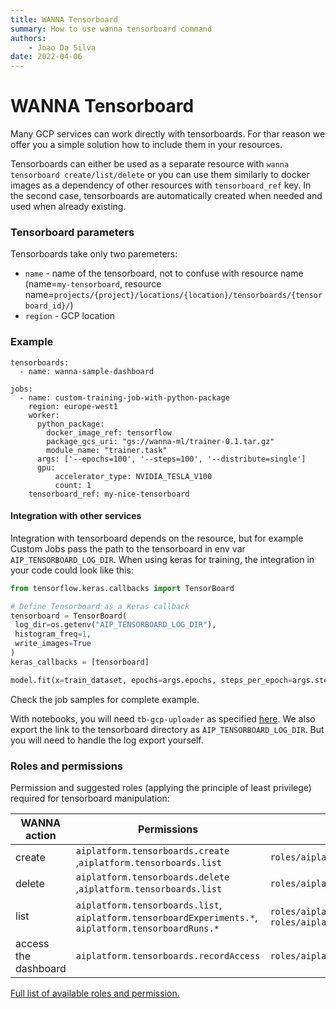 ```yaml
---
title: WANNA Tensorboard
summary: How to use wanna tensorboard command
authors:
    - Joao Da Silva
date: 2022-04-06
---
```


# WANNA Tensorboard
Many GCP services can work directly with tensorboards. For thar reason we offer you
a simple solution how to include them in your resources.

Tensorboards can either be used as a separate resource with `wanna tensorboard create/list/delete`
or you can use them similarly to docker images as a dependency of other resources with `tensorboard_ref` key. In the second case,
tensorboards are automatically created when needed and used when already existing.

### Tensorboard parameters
Tensorboards take only two paremeters:

- `name` - name of the tensorboard, not to confuse with resource name (name=`my-tensorboard`,
  resource name=`projects/{project}/locations/{location}/tensorboards/{tensorboard_id}/`)
- `region` - GCP location

### Example
```
tensorboards:
  - name: wanna-sample-dashboard

jobs:
  - name: custom-training-job-with-python-package
    region: europe-west1
    worker:
      python_package:
        docker_image_ref: tensorflow
        package_gcs_uri: "gs://wanna-ml/trainer-0.1.tar.gz"
        module_name: "trainer.task"
      args: ['--epochs=100', '--steps=100', '--distribute=single']
      gpu:
          accelerator_type: NVIDIA_TESLA_V100
          count: 1
    tensorboard_ref: my-nice-tensorboard
```

#### Integration with other services
Integration with tensorboard depends on the resource, but for example Custom Jobs
pass the path to the tensorboard in env var `AIP_TENSORBOARD_LOG_DIR`.
When using keras for training, the integration in your code could look like this:

```python
from tensorflow.keras.callbacks import TensorBoard

# Define Tensorboard as a Keras callback
tensorboard = TensorBoard(
 log_dir=os.getenv("AIP_TENSORBOARD_LOG_DIR"),
 histogram_freq=1,
 write_images=True
)
keras_callbacks = [tensorboard]

model.fit(x=train_dataset, epochs=args.epochs, steps_per_epoch=args.steps, callbacks=keras_callbacks)
```
Check the job samples for complete example.

With notebooks, you will need `tb-gcp-uploader` as specified [here](https://cloud.google.com/vertex-ai/docs/experiments/tensorboard-overview).
We also export the link to the tensorboard directory as `AIP_TENSORBOARD_LOG_DIR`. But you will
need to handle the log export yourself. 

### Roles and permissions
Permission and suggested roles (applying the principle of least privilege) required for tensorboard manipulation:

| WANNA action  | Permissions | Suggested Roles  |
| -----------   | ----------- | ------ |
| create  | `aiplatform.tensorboards.create` ,`aiplatform.tensorboards.list`       | `roles/aiplatform.user`     |
| delete  | `aiplatform.tensorboards.delete` ,`aiplatform.tensorboards.list`        | `roles/aiplatform.user`       |
| list    | `aiplatform.tensorboards.list`, `aiplatform.tensorboardExperiments.*`, `aiplatform.tensorboardRuns.*`        | `roles/aiplatform.viewer` , `roles/aiplatform.user`      |
| access the dashboard    | `aiplatform.tensorboards.recordAccess` | `roles/aiplatform.tensorboardWebAppUser`  |

[Full list of available roles and permission.](https://cloud.google.com/vertex-ai/docs/general/access-control)
